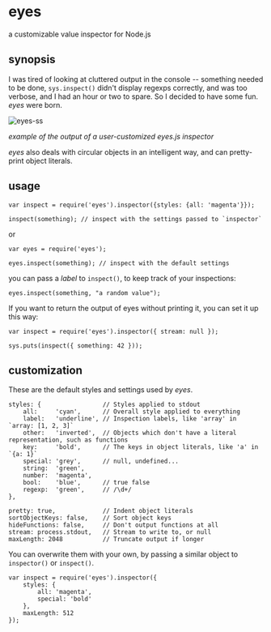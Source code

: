 eyes
====

a customizable value inspector for Node.js

synopsis
--------

I was tired of looking at cluttered output in the console -- something needed to be done,
`sys.inspect()` didn't display regexps correctly, and was too verbose, and I had an hour or two to spare.
So I decided to have some fun. _eyes_ were born.

![eyes-ss](http://dl.dropbox.com/u/251849/eyes-js-ss.gif)

_example of the output of a user-customized eyes.js inspector_

*eyes* also deals with circular objects in an intelligent way, and can pretty-print object literals.

usage
-----

    var inspect = require('eyes').inspector({styles: {all: 'magenta'}});

    inspect(something); // inspect with the settings passed to `inspector`

or

    var eyes = require('eyes');

    eyes.inspect(something); // inspect with the default settings

you can pass a _label_ to `inspect()`, to keep track of your inspections:

    eyes.inspect(something, "a random value");

If you want to return the output of eyes without printing it, you can set it up this way:

    var inspect = require('eyes').inspector({ stream: null });

    sys.puts(inspect({ something: 42 }));

customization
-------------

These are the default styles and settings used by _eyes_.

    styles: {                 // Styles applied to stdout
        all:     'cyan',      // Overall style applied to everything
        label:   'underline', // Inspection labels, like 'array' in `array: [1, 2, 3]`
        other:   'inverted',  // Objects which don't have a literal representation, such as functions
        key:     'bold',      // The keys in object literals, like 'a' in `{a: 1}`
        special: 'grey',      // null, undefined...
        string:  'green',
        number:  'magenta',
        bool:    'blue',      // true false
        regexp:  'green',     // /\d+/
    },

    pretty: true,             // Indent object literals
    sortObjectKeys: false,    // Sort object keys
    hideFunctions: false,     // Don't output functions at all
    stream: process.stdout,   // Stream to write to, or null
    maxLength: 2048           // Truncate output if longer

You can overwrite them with your own, by passing a similar object to `inspector()` or `inspect()`.

    var inspect = require('eyes').inspector({
        styles: {
            all: 'magenta',
            special: 'bold'
        },
        maxLength: 512
    });

